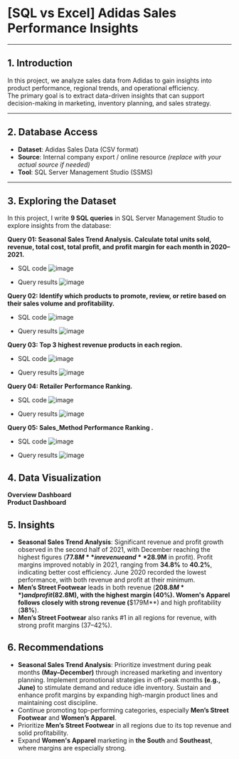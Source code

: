 # [SQL vs Excel] Adidas Sales Performance Insights

---

## 1. Introduction

In this project, we analyze sales data from Adidas to gain insights into product performance, regional trends, and operational efficiency.  
The primary goal is to extract data-driven insights that can support decision-making in marketing, inventory planning, and sales strategy.

---

## 2. Database Access

- **Dataset**: Adidas Sales Data (CSV format)  
- **Source**: Internal company export / online resource *(replace with your actual source if needed)*  
- **Tool**: SQL Server Management Studio (SSMS)  

---

## 3. Exploring the Dataset

In this project, I write **9 SQL queries** in SQL Server Management Studio to explore insights from the database:

**Query 01: Seasonal Sales Trend Analysis. Calculate total units sold, revenue, total cost, total profit, and profit margin for each month in 2020–2021.**
-  SQL code 
![image](https://github.com/user-attachments/assets/5b78229e-77e6-492d-b92f-99b2e0d851b6)

- Query results
![image](https://github.com/user-attachments/assets/35ecfeb2-40c3-4599-9ff5-cddf4eef1cb1)

**Query 02: Identify which products to promote, review, or retire based on their sales volume and profitability.**
- SQL code
![image](https://github.com/user-attachments/assets/19fdfab8-cc96-4906-9541-bf2851267cf1)

- Query results
![image](https://github.com/user-attachments/assets/dc02f058-3ee8-4a8a-88e8-ec00c3d76826)

**Query 03: Top 3 highest revenue products in each region.**
- SQL code
![image](https://github.com/user-attachments/assets/70b98a1d-044a-4785-b93c-e2aa67ca1766)

- Query results
![image](https://github.com/user-attachments/assets/8fa75ca6-f0ec-4f53-8a4f-feddab34028c)

**Query 04: Retailer Performance Ranking.**
- SQL code
![image](https://github.com/user-attachments/assets/60559108-bf35-4df7-972e-d8b9697194f9)

- Query results
![image](https://github.com/user-attachments/assets/f60ad8e3-36d0-498d-b451-ecbcc41f5b67)

**Query 05: Sales_Method Performance Ranking .**
- SQL code
![image](https://github.com/user-attachments/assets/50e50636-3b48-407b-a254-02414f895f28)

- Query results
![image](https://github.com/user-attachments/assets/32068081-9107-4425-a4ea-407b88ea8e5a)

## 4. Data Visualization
**Overview Dashboard**  
**Product Dashboard**

## 5. Insights
- **Seasonal Sales Trend Analysis**: Significant revenue and profit growth observed in the second half of 2021, with December reaching the highest figures (**$77.8M** in revenue and **$28.9M** in profit). Profit margins improved notably in 2021, ranging from **34.8%** to **40.2%**, indicating better cost efficiency. June 2020 recorded the lowest performance, with both revenue and profit at their minimum.
- **Men’s Street Footwear** leads in both revenue (**$208.8M**) and profit ($82.8M), with the highest margin (**40%**). **Women's Apparel** follows closely with strong revenue (**$179M**) and high profitability (**38%**).
- **Men’s Street Footwear** also ranks #1 in all regions for revenue, with strong profit margins (37–42%). 

## 6. Recommendations
- **Seasonal Sales Trend Analysis**: Prioritize investment during peak months **(May–December)** through increased marketing and inventory planning. Implement promotional strategies in off-peak months **(e.g., June)** to stimulate demand and reduce idle inventory. Sustain and enhance profit margins by expanding high-margin product lines and maintaining cost discipline.
- Continue promoting top-performing categories, especially **Men’s Street Footwear** and **Women’s Apparel**. 
- Prioritize **Men’s Street Footwear** in all regions due to its top revenue and solid profitability.
- Expand **Women's Apparel** marketing in **the South** and **Southeast**, where margins are especially strong.
